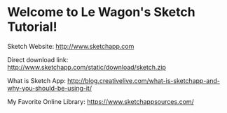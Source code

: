 # Welcome to Le Wagon's Sketch Tutorial!

Sketch Website:
http://www.sketchapp.com

Direct download link:
http://www.sketchapp.com/static/download/sketch.zip

What is Sketch App:
http://blog.creativelive.com/what-is-sketchapp-and-why-you-should-be-using-it/

My Favorite Online Library:
https://www.sketchappsources.com/